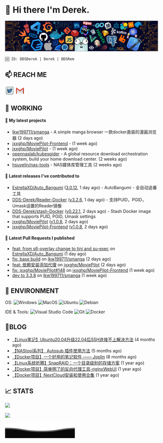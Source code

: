 # 👋 Hi there I'm Derek. 

![](https://raw.githubusercontent.com/DDS-Derek/.github/main/profile/assets/header_.png)

```
🆔 ID: DDSDerek | Derek | DDSRem
```

## 📫 REACH ME
<p align="left">
<a href="https://twitter.com/ddsrem_derek" target="blank"><img align="center" src="https://raw.githubusercontent.com/DDS-Derek/.github/main/profile/assets/twitter.svg" alt="BEPb" height="30" width="30" /></a>
<a href="mailto:ddstomo@gmail.com" target="blank"><img align="center" src="https://raw.githubusercontent.com/DDS-Derek/.github/main/profile/assets/gmail.svg" alt="Gmail" height="30" width="30" /></a>
</p>

## 💼 WORKING

#### 🌱 My latest projects


- [lkw199711/smanga](https://github.com/lkw199711/smanga) - A simple manga browser 一款docker直装的漫画浏览器 (2 days ago)
- [jxxghp/MoviePilot-Frontend](https://github.com/jxxghp/MoviePilot-Frontend) -  (1 week ago)
- [jxxghp/MoviePilot](https://github.com/jxxghp/MoviePilot) -  (1 week ago)
- [opennaslab/kubespider](https://github.com/opennaslab/kubespider) - A global resource download orchestration system, build your home download center.  (2 weeks ago)
- [hsuyelin/nas-tools](https://github.com/hsuyelin/nas-tools) - NAS媒体库管理工具 (2 weeks ago)

#### 🔭 Latest releases I've contributed to

- [EstrellaXD/Auto_Bangumi](https://github.com/EstrellaXD/Auto_Bangumi) ([3.0.12](https://github.com/EstrellaXD/Auto_Bangumi/releases/tag/3.0.12), 1 day ago) - AutoBangumi - 全自动追番工具
- [DDS-Derek/Reader-Docker](https://github.com/DDS-Derek/Reader-Docker) ([v3.2.6](https://github.com/DDS-Derek/Reader-Docker/releases/tag/v3.2.6), 1 day ago) - 支持PUID，PGID，Umask设置的Reader镜像
- [DDS-Derek/stash-Docker](https://github.com/DDS-Derek/stash-Docker) ([v0.22.1](https://github.com/DDS-Derek/stash-Docker/releases/tag/v0.22.1), 2 days ago) - Stash Docker image that supports PUID, PGID, Umask settings
- [jxxghp/MoviePilot](https://github.com/jxxghp/MoviePilot) ([v1.0.8](https://github.com/jxxghp/MoviePilot/releases/tag/v1.0.8), 2 days ago)
- [jxxghp/MoviePilot-Frontend](https://github.com/jxxghp/MoviePilot-Frontend) ([v1.0.8](https://github.com/jxxghp/MoviePilot-Frontend/releases/tag/v1.0.8), 2 days ago)

#### 🔨 Latest Pull Requests I published

- [feat: from s6-overlay change to tini and su-exec](https://github.com/EstrellaXD/Auto_Bangumi/pull/434) on [EstrellaXD/Auto_Bangumi](https://github.com/EstrellaXD/Auto_Bangumi) (1 day ago)
- [fix: base build](https://github.com/lkw199711/smanga/pull/123) on [lkw199711/smanga](https://github.com/lkw199711/smanga) (2 days ago)
- [feat: 依赖安装添加代理](https://github.com/jxxghp/MoviePilot/pull/291) on [jxxghp/MoviePilot](https://github.com/jxxghp/MoviePilot) (2 days ago)
- [fix: jxxghp/MoviePilot#148](https://github.com/jxxghp/MoviePilot-Frontend/pull/26) on [jxxghp/MoviePilot-Frontend](https://github.com/jxxghp/MoviePilot-Frontend) (1 week ago)
- [dev to 3.3.8](https://github.com/lkw199711/smanga/pull/117) on [lkw199711/smanga](https://github.com/lkw199711/smanga) (1 week ago)

## 🔧 ENVIRONMENT
OS:
![Windows](https://img.shields.io/badge/-Windows-0078D6?style=flat-square&logo=windows&logoColor=white)
![MacOS](https://img.shields.io/badge/-Mac_OS-AAA?style=flat-square&logo=macos&logoColor=white)
![Ubuntu](https://img.shields.io/badge/-Ubuntu-DD4814?style=flat-square&logo=ubuntu&logoColor=white)
![Debian](https://img.shields.io/badge/-Debian-73BA25?style=flat-square&logo=debian&logoColor=white)  

IDE & Tools:
![Visual Studio Code](https://img.shields.io/badge/-Visual_Studio_Code-007ACC?style=flat-square&logo=visual-studio-code&logoColor=white)
![Git](https://img.shields.io/badge/-Git-F05032?style=flat-square&logo=git&logoColor=white)
![Docker](https://img.shields.io/badge/-Docker-2496ed?style=flat-square&logo=Docker&logoColor=white)

## 📜BLOG

- [【Linux笔记】Ubuntu20.04升级22.04后SSH连接不上解决方法](https://blog.ddsrem.com/archives/fix-ubuntu2204-ssh) (4 months ago)
- [【NAStool系列】 Autosub 插件使用方法](https://blog.ddsrem.com/archives/nastool-autosub-use-way) (5 months ago)
- [【Docker项目】一个好用的笔记软件 —— Joplin](https://blog.ddsrem.com/archives/joplin) (8 months ago)
- [【Linux系统折腾】SnapRAID：一个目录级别的存储方案](https://blog.ddsrem.com/archives/snapraid) (1 year ago)
- [【Docker项目】简单明了的反向代理工具-nginxWebUI](https://blog.ddsrem.com/archives/nginxwebui) (1 year ago)
- [【Docker项目】NextCloud安装和使用合集](https://blog.ddsrem.com/archives/nextcloud) (1 year ago)

## 📈 STATS

![](https://github-readme-stats.vercel.app/api?username=DDSDerek&show_icons=true&theme=radical)

![](https://github-readme-stats.vercel.app/api?username=DDSRem&show_icons=true&theme=dark)

![](https://raw.githubusercontent.com/DDS-Derek/.github/main/profile/assets/Bottom_down.svg)
